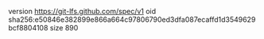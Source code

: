 version https://git-lfs.github.com/spec/v1
oid sha256:e50846e382899e866a664c97806790ed3dfa087ecaffd1d3549629bcf8804108
size 890
